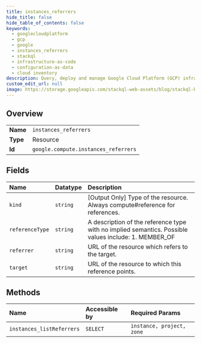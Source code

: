 ```yaml
---
title: instances_referrers
hide_title: false
hide_table_of_contents: false
keywords:
  - googlecloudplatform
  - gcp
  - google
  - instances_referrers
  - stackql
  - infrastructure-as-code
  - configuration-as-data
  - cloud inventory
description: Query, deploy and manage Google Cloud Platform (GCP) infrastructure and resources using SQL
custom_edit_url: null
image: https://storage.googleapis.com/stackql-web-assets/blog/stackql-blog-post-featured-image.png
---
```

  
    

## Overview
<table><tbody>
<tr><td><b>Name</b></td><td><code>instances_referrers</code></td></tr>
<tr><td><b>Type</b></td><td>Resource</td></tr>
<tr><td><b>Id</b></td><td><code>google.compute.instances_referrers</code></td></tr>
</tbody></table>

## Fields
| Name | Datatype | Description |
|:-----|:---------|:------------|
| `kind` | `string` | [Output Only] Type of the resource. Always compute#reference for references. |
| `referenceType` | `string` | A description of the reference type with no implied semantics. Possible values include: 1. MEMBER_OF  |
| `referrer` | `string` | URL of the resource which refers to the target. |
| `target` | `string` | URL of the resource to which this reference points. |
## Methods
| Name | Accessible by | Required Params |
|:-----|:--------------|:----------------|
| `instances_listReferrers` | `SELECT` | `instance, project, zone` |
